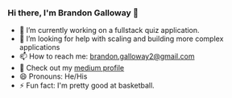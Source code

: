 ### Hi there, I'm Brandon Galloway  👋

- 🔭 I’m currently working on a fullstack quiz application.
- 🤔 I’m looking for help with scaling and building more complex applications
- 📫 How to reach me: brandon.galloway2@gmail.com
- 📝 Check out my [medium profile](https://brandongalloway.medium.com/)
- 😄 Pronouns: He/His
- ⚡ Fun fact: I'm pretty good at basketball.
